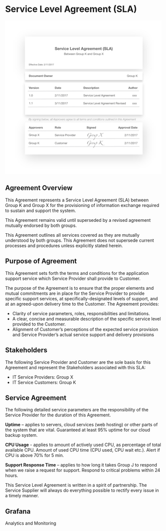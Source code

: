 # Service Level Agreement (SLA)

![Text](https://github.com/HakimiX/SLA/blob/master/Models/SLAModel.jpg)

## Agreement Overview 

This Agreement represents a Service Level Agreement (SLA) between Group K and Group X for the provisioning of information exchange required to sustain and support the system. 

This Agreement remains valid until superseded by a revised agreement mutually endorsed by both groups. 

This Agreement outlines all services covered as they are mutually understood by both groups. This Agreement does not supersede current processes and procedures unless explicitly stated herein. 

## Purpose of Agreement 

This Agreement sets forth the terms and conditions for the application support service which Service Provider shall provide to Customer. 

The purpose of the Agreement is to ensure that the proper elements and mutual commitments are in place for the Service Provider to provide specific support services, at specifically-designated levels of support, and at an agreed-upon delivery time to the Customer. The Agreement provides:

* Clarity of service parameters, roles, responsibilities and limitations. 
* A clear, concise and measurable description of the specific service level provided to the Customer. 
* Alignment of Customer’s perceptions of the expected service provision and Service Provider’s actual service support and delivery provisions 

## Stakeholders 

The following Service Provider and Customer are the sole basis for this Agreement and represent the Stakeholders associated with this SLA:
* IT Service Providers: Group X
* IT Service Customers: Group K

## Service Agreement 

The following detailed service parameters are the responsibility of the Service Provider for the duration of this Agreement. 

__Uptime__ – applies to servers, cloud services (web hosting) or other parts of the system that are vital. Guaranteed at least 95% uptime for our cloud backup system. 

__CPU Usage__ - applies to amount of actively used CPU, as percentage of total available CPU. Amount of used CPU time (CPU used, CPU wait etc.). Alert if CPU is above 70% for 5 min. 

__Support Response Time__ – applies to how long it takes Group J to respond when we raise a request for support. Respond to critical problems within 24 hours. 

This Service Level Agreement is written in a spirit of partnership. The Service Supplier will always do everything possible to rectify every issue in a timely manner. 

## Grafana 

Analytics and Monitoring 


